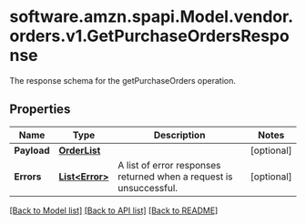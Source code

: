 # software.amzn.spapi.Model.vendor.orders.v1.GetPurchaseOrdersResponse
The response schema for the getPurchaseOrders operation.

## Properties

Name | Type | Description | Notes
------------ | ------------- | ------------- | -------------
**Payload** | [**OrderList**](OrderList.md) |  | [optional] 
**Errors** | [**List&lt;Error&gt;**](Error.md) | A list of error responses returned when a request is unsuccessful. | [optional] 

[[Back to Model list]](../README.md#documentation-for-models) [[Back to API list]](../README.md#documentation-for-api-endpoints) [[Back to README]](../README.md)

